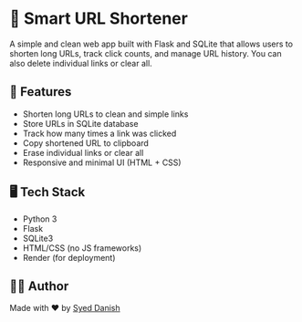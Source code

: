 # 🔗 Smart URL Shortener

A simple and clean web app built with Flask and SQLite that allows users to shorten long URLs, track click counts, and manage URL history. You can also delete individual links or clear all.

## 🚀 Features

- Shorten long URLs to clean and simple links
- Store URLs in SQLite database
- Track how many times a link was clicked
- Copy shortened URL to clipboard
- Erase individual links or clear all
- Responsive and minimal UI (HTML + CSS)

## 🖥️ Tech Stack

- Python 3
- Flask
- SQLite3
- HTML/CSS (no JS frameworks)
- Render (for deployment)

## 👨‍💻 Author

Made with ❤️ by [Syed Danish ](https://github.com/syed-danish6897)
